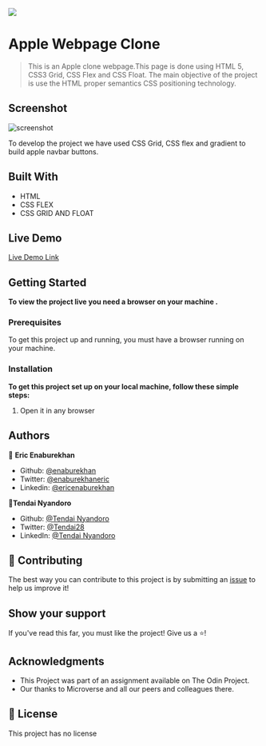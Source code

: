 ![](https://img.shields.io/badge/Microverse-blueviolet)

# Apple Webpage Clone 

> This is an Apple clone webpage.This page is done using HTML 5, CSS3 Grid, CSS Flex and CSS Float. The main objective of the project is use the HTML proper semantics CSS positioning technology.  

## Screenshot
![screenshot](https://user-images.githubusercontent.com/51296741/92337034-93007080-f09e-11ea-9dd0-b26ec1a06d3c.png)



To develop the project we have used CSS Grid, CSS flex and gradient to build apple navbar buttons. 

## Built With

- HTML
- CSS FLEX
- CSS GRID AND FLOAT

## Live Demo

[Live Demo Link](https://raw.githack.com/tnyandoro/apple_clone_webpage/feature-apple-clone/index.html)


## Getting Started

**To view the project live you need a browser on your machine .**





### Prerequisites

To get this project up and running, you must have a browser running on your machine.

### Installation

**To get this project set up on your local machine, follow these simple steps:**

1. Open it in any browser

## Authors

👤 **Eric Enaburekhan**

- Github: [@enaburekhan](https://github.com/enaburekhan)
- Twitter: [@enaburekhaneric](https://twitter.com/enaburekhaneric)
- Linkedin: [@ericenaburekhan](https://www.linkedin.com/in/eric-enaburekhan-801a28100/)

👤**Tendai Nyandoro**
- Github: [@Tendai Nyandoro](https://github.com/tnyandoro)
- Twitter: [@Tendai28](https://twitter.com/tendai28)
- LinkedIn: [@Tendai Nyandoro](https://www.linkedin.com/in/tendai-nyandoro-a8060826/)

## 🤝 Contributing

The best way you can contribute to this project is by submitting an [issue]() to help us improve it!

## Show your support

If you've read this far, you must like the project! Give us a ⭐️!

## Acknowledgments

- This Project was part of an assignment available on The Odin Project.
- Our thanks to Microverse and all our peers and colleagues there.

## 📝 License

This project has no license
